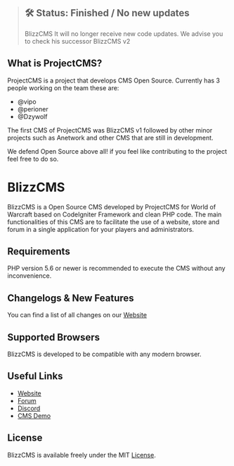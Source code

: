 > ## 🛠 Status: Finished / No new updates
> BlizzCMS It will no longer receive new code updates. We advise you to check his successor BlizzCMS v2

## What is ProjectCMS?

ProjectCMS is a project that develops CMS Open Source. Currently has 3 people working on the team these are:
- @vipo
- @perioner
- @Dzywolf

The first CMS of ProjectCMS was BlizzCMS v1 followed by other minor projects such as Anetwork and other CMS that are still in development.

We defend Open Source above all! if you feel like contributing to the project feel free to do so.

# BlizzCMS

BlizzCMS is a Open Source CMS developed by ProjectCMS for World of Warcraft based on CodeIgniter Framework and clean PHP code. The main functionalities of this CMS are to facilitate the use of a website, store and forum in a single application for your players and administrators.

## Requirements

PHP version 5.6 or newer is recommended to execute the CMS without any inconvenience.

## Changelogs & New Features

You can find a list of all changes on our [Website](http://projectcms.net/news/)

## Supported Browsers

BlizzCMS is developed to be compatible with any modern browser.

## Useful Links

- [Website](http://projectcms.net/)
- [Forum](http://projectcms.net/forum/)
- [Discord](https://discord.gg/WGGGVgX)
- [CMS Demo](http://blizzcms.projectcms.net/)

## License

BlizzCMS is available freely under the MIT [License](/LICENSE).
